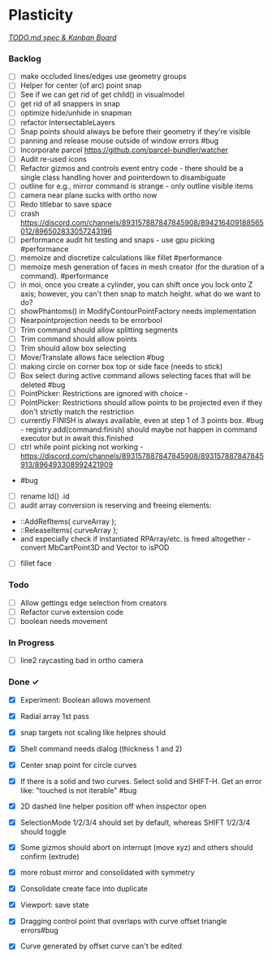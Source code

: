 # Plasticity

<em>[TODO.md spec & Kanban Board](https://bit.ly/3fCwKfM)</em>

### Backlog

- [ ] make occluded lines/edges use geometry groups  
- [ ] Helper for center (of arc) point snap  
- [ ] See if we can get rid of get child() in visualmodel  
- [ ] get rid of all snappers in snap  
- [ ] optimize hide/unhide in snapman  
- [ ] refactor IntersectableLayers  
- [ ] Snap points should always be before their geometry if they're visible  
- [ ] panning and release mouse outside of window errors #bug  
- [ ] Incorporate parcel https://github.com/parcel-bundler/watcher  
- [ ] Audit re-used icons  
- [ ] Refactor gizmos and controls event entry code - there should be a single class handling hover and pointerdown to disambiguate  
- [ ] outline for e.g., mirror command is strange - only outline visible items  
- [ ] camera near plane sucks with ortho now  
- [ ] Redo titlebar to save space  
- [ ] crash https://discord.com/channels/893157887847845908/894216409188565012/896502833057243196  
- [ ] performance audit hit testing and snaps - use gpu picking #performance  
- [ ] memoize and discretize calculations like fillet #performance  
- [ ] memoize mesh generation of faces in mesh creator (for the duration of a command). #performance  
- [ ] in moi, once you create a cylinder, you can shift once you lock onto Z axis; however, you can't then snap to match height. what do we want to do?  
- [ ] showPhantoms() in ModifyContourPointFactory needs implementation  
- [ ] Nearpointprojection needs to be errorbool  
- [ ] Trim command should allow splitting segments  
- [ ] Trim command should allow points  
- [ ] Trim should allow box selecting  
- [ ] Move/Translate allows face selection #bug  
- [ ] making circle on corner box top or side face (needs to stick)  
- [ ] Box select during active command allows selecting faces that will be deleted #bug  
- [ ] PointPicker: Restrictions are ignored with choice -  
- [ ] PointPicker: Restrictions should allow points to be projected even if they don't strictly match the restriction  
- [ ] currently FINISH is always available, even at step 1 of 3 points box. #bug - registry.add(command:finish) should maybe not happen in command executor but in await this.finished  
- [ ] ctrl while point picking not working - https://discord.com/channels/893157887847845908/893157887847845913/896493308992421909  
- #bug  
- [ ] rename Id() .id  
- [ ] audit array conversion is reserving and freeing elements:  
- ::AddRefItems( curveArray );  
- ::ReleaseItems( curveArray );  
- and especially check if instantiated RPArray/etc. is freed altogether - convert MbCartPoint3D and Vector to isPOD  
- [ ] fillet face  

### Todo

- [ ] Allow gettings edge selection from creators  
- [ ] Refactor curve extension code  
- [ ] boolean needs movement  

### In Progress

- [ ] line2 raycasting bad in ortho camera  

### Done ✓

- [x] Experiment: Boolean allows movement  
- [x] Radial array 1st pass  
- [x] snap targets not scaling like helpres should  
- [x] Shell command needs dialog (thickness 1 and 2)  
- [x] Center snap point for circle curves  
- [x] If there is a solid and two curves. Select solid and SHIFT-H. Get an error like: "touched is not iterable" #bug  
- [x] 2D dashed line helper position off when inspector open  
- [x] SelectionMode 1/2/3/4 should set by default, whereas SHIFT 1/2/3/4 should toggle  
- [x] Some gizmos should abort on interrupt (move xyz) and others should confirm (extrude)  
- [x] more robust mirror and consolidated with symmetry  
- [x] Consolidate create face into duplicate  
- [x] Viewport: save state  
- [x] Dragging control point that overlaps with curve offset triangle errors#bug  
- [x] Curve generated by offset curve can't be edited  

